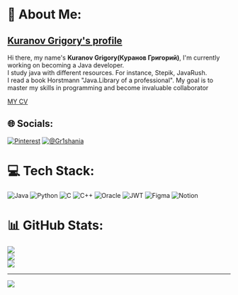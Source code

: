 # 💫 About Me:
## <ins>Kuranov Grigory's profile</ins>
Hi there, my name's **Kuranov Grigory(Куранов Григорий)**, I'm currently working on becoming a Java developer.<br>I study java with different resources. For instance, Stepik, JavaRush. <br>I read a book Horstmann "Java.Library of a professional". My goal is to master my skills in programming and become invaluable collaborator<br>

[MY CV](https://github.com/gr1shan1a/gr1shan1a/blob/main/CV-2.md)


## 🌐 Socials:
[![Pinterest](https://img.shields.io/badge/Pinterest-%23E60023.svg?logo=Pinterest&logoColor=white)](https://pinterest.com/kgrigor2016) 
[![@Gr1shania](https://img.shields.io/badge/%F0%9F%92%AC%20Telegram-%40awesometelegram-blue.svg)](https://telegram.me/Gr1shania)


# 💻 Tech Stack:
![Java](https://img.shields.io/badge/java-%23ED8B00.svg?style=plastic&logo=java&logoColor=white) ![Python](https://img.shields.io/badge/python-3670A0?style=plastic&logo=python&logoColor=ffdd54) ![C](https://img.shields.io/badge/c-%2300599C.svg?style=plastic&logo=c&logoColor=white) ![C++](https://img.shields.io/badge/c++-%2300599C.svg?style=plastic&logo=c%2B%2B&logoColor=white) ![Oracle](https://img.shields.io/badge/Oracle-F80000?style=plastic&logo=oracle&logoColor=white) ![JWT](https://img.shields.io/badge/JWT-black?style=plastic&logo=JSON%20web%20tokens) 	![Figma](https://img.shields.io/badge/figma-%23F24E1E.svg?style=plastic&logo=figma&logoColor=white) ![Notion](https://img.shields.io/badge/Notion-%23000000.svg?style=plastic&logo=notion&logoColor=white)
# 📊 GitHub Stats:
![](https://github-readme-stats.vercel.app/api?username=Grigory&theme=dark&hide_border=false&include_all_commits=true&count_private=false)<br/>
![](https://github-readme-streak-stats.herokuapp.com/?user=Grigory&theme=dark&hide_border=false)<br/>
![](https://github-readme-stats.vercel.app/api/top-langs/?username=Grigory&theme=dark&hide_border=false&include_all_commits=true&count_private=false&layout=compact)

---
[![](https://visitcount.itsvg.in/api?id=Grigory&icon=2&color=1)](https://visitcount.itsvg.in)




<!-- Proudly created with GPRM ( https://gprm.itsvg.in ) -->
